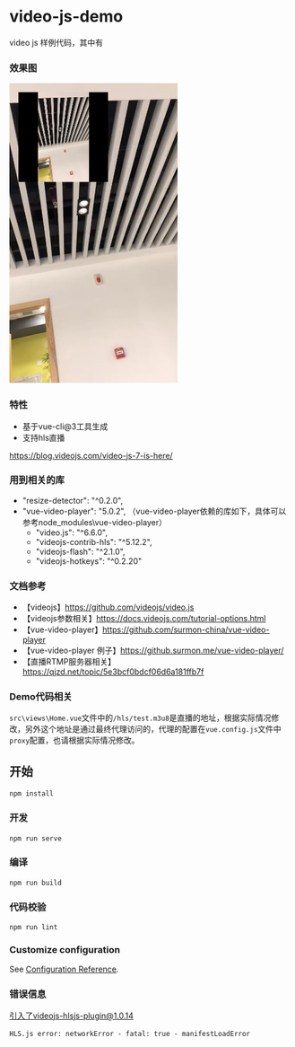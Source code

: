 # video-js-demo

video js 样例代码，其中有

### 效果图
![效果图](./docs/screen-shot.png)

### 特性
- 基于vue-cli@3工具生成
- 支持hls直播

https://blog.videojs.com/video-js-7-is-here/

### 用到相关的库
- "resize-detector": "^0.2.0",
- "vue-video-player": "5.0.2", （vue-video-player依赖的库如下，具体可以参考node_modules\vue-video-player）
  - "video.js": "^6.6.0",
  - "videojs-contrib-hls": "^5.12.2",
  -  "videojs-flash": "^2.1.0",
  - "videojs-hotkeys": "^0.2.20"

### 文档参考
- 【videojs】https://github.com/videojs/video.js
- 【videojs参数相关】https://docs.videojs.com/tutorial-options.html
- 【vue-video-player】https://github.com/surmon-china/vue-video-player
- 【vue-video-player 例子】https://github.surmon.me/vue-video-player/
- 【直播RTMP服务器相关】 https://qjzd.net/topic/5e3bcf0bdcf06d6a181ffb7f

### Demo代码相关
`src\views\Home.vue`文件中的`/hls/test.m3u8`是直播的地址，根据实际情况修改，另外这个地址是通过最终代理访问的，代理的配置在`vue.config.js`文件中`proxy`配置，也请根据实际情况修改。

## 开始
```
npm install
```

### 开发
```
npm run serve
```

### 编译
```
npm run build
```

### 代码校验
```
npm run lint
```

### Customize configuration
See [Configuration Reference](https://cli.vuejs.org/config/).

### 错误信息

引入了videojs-hlsjs-plugin@1.0.14
```
HLS.js error: networkError - fatal: true - manifestLoadError
```

